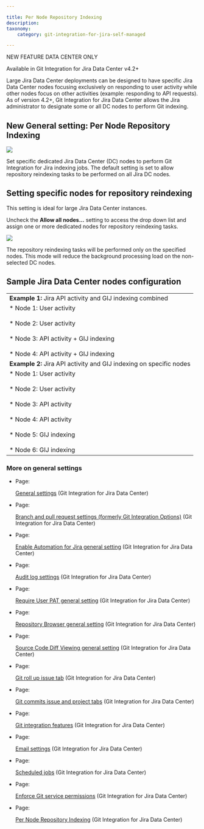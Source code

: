 ```yaml
---

title: Per Node Repository Indexing
description:
taxonomy:
    category: git-integration-for-jira-self-managed

---
```

NEW FEATURE DATA CENTER ONLY

Available in Git Integration for Jira Data Center v4.2+

Large Jira Data Center deployments can be designed to have specific Jira Data Center nodes focusing exclusively on responding to user activity while other nodes focus on other activities (example: responding to API requests). As of version 4.2+, Git Integration for Jira Data Center allows the Jira administrator to designate some or all DC nodes to perform Git indexing.

## New General setting: Per Node Repository Indexing

![](https://bigbrassband.atlassian.net/wiki/download/thumbnails/2095775749/gitdc-gencfg-indexing-allow-all-nodes.png?version=1&modificationDate=1648123707980&cacheVersion=1&api=v2&width=680&height=107)

Set specific dedicated Jira Data Center (DC) nodes to perform Git Integration for Jira indexing jobs. The default setting is set to allow repository reindexing tasks to be performed on all Jira DC nodes.

## Setting specific nodes for repository reindexing

This setting is ideal for large Jira Data Center instances.

Uncheck the **Allow all nodes…** setting to access the drop down list and assign one or more dedicated nodes for repository reindexing tasks.

![](https://bigbrassband.atlassian.net/wiki/download/attachments/2095775749/gitdc-gencfg-indexing-allow-all-nodes-specific.png?version=1&modificationDate=1648124669581&cacheVersion=1&api=v2)

The repository reindexing tasks will be performed only on the specified nodes. This mode will reduce the background processing load on the non-selected DC nodes.

## Sample Jira Data Center nodes configuration

|     |
| --- |
| **Example 1:** Jira API activity and GIJ indexing combined |
| *   Node 1: User activity<br>    <br>*   Node 2: User activity<br>    <br>*   Node 3: API activity + GIJ indexing<br>    <br>*   Node 4: API activity + GIJ indexing |
| **Example 2:** Jira API activity and GIJ indexing on specific nodes |
| *   Node 1: User activity<br>    <br>*   Node 2: User activity<br>    <br>*   Node 3: API activity<br>    <br>*   Node 4: API activity<br>    <br>*   Node 5: GIJ indexing<br>    <br>*   Node 6: GIJ indexing |

### More on general settings

*   Page:

    [General settings](/wiki/spaces/GIJDC/pages/1930398111/General+settings) (Git Integration for Jira Data Center)

*   Page:

    [Branch and pull request settings (formerly Git Integration Options)](/wiki/spaces/GIJDC/pages/1207828745) (Git Integration for Jira Data Center)

*   Page:

    [Enable Automation for Jira general setting](/wiki/spaces/GIJDC/pages/2045149338/Enable+Automation+for+Jira+general+setting) (Git Integration for Jira Data Center)

*   Page:

    [Audit log settings](/wiki/spaces/GIJDC/pages/1207828866/Audit+log+settings) (Git Integration for Jira Data Center)

*   Page:

    [Require User PAT general setting](/wiki/spaces/GIJDC/pages/1947107395/Require+User+PAT+general+setting) (Git Integration for Jira Data Center)

*   Page:

    [Repository Browser general setting](/wiki/spaces/GIJDC/pages/1947140158/Repository+Browser+general+setting) (Git Integration for Jira Data Center)

*   Page:

    [Source Code Diff Viewing general setting](/wiki/spaces/GIJDC/pages/1947140173/Source+Code+Diff+Viewing+general+setting) (Git Integration for Jira Data Center)

*   Page:

    [Git roll up issue tab](/wiki/spaces/GIJDC/pages/1207828678/Git+roll+up+issue+tab) (Git Integration for Jira Data Center)

*   Page:

    [Git commits issue and project tabs](/wiki/spaces/GIJDC/pages/1207828697/Git+commits+issue+and+project+tabs) (Git Integration for Jira Data Center)

*   Page:

    [Git integration features](/wiki/spaces/GIJDC/pages/1207795905/Git+integration+features) (Git Integration for Jira Data Center)

*   Page:

    [Email settings](/wiki/spaces/GIJDC/pages/1207795941/Email+settings) (Git Integration for Jira Data Center)

*   Page:

    [Scheduled jobs](/wiki/spaces/GIJDC/pages/1207795958/Scheduled+jobs) (Git Integration for Jira Data Center)

*   Page:

    [Enforce Git service permissions](/wiki/spaces/GIJDC/pages/2091810842/Enforce+Git+service+permissions) (Git Integration for Jira Data Center)

*   Page:

    [Per Node Repository Indexing](/wiki/spaces/GIJDC/pages/2095775749/Per+Node+Repository+Indexing) (Git Integration for Jira Data Center)